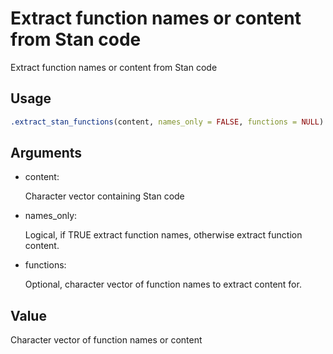 # Extract function names or content from Stan code

Extract function names or content from Stan code

## Usage

``` r
.extract_stan_functions(content, names_only = FALSE, functions = NULL)
```

## Arguments

- content:

  Character vector containing Stan code

- names_only:

  Logical, if TRUE extract function names, otherwise extract function
  content.

- functions:

  Optional, character vector of function names to extract content for.

## Value

Character vector of function names or content
